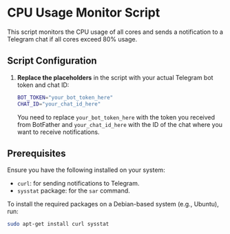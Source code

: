 # CPU Usage Monitor Script

This script monitors the CPU usage of all cores and sends a notification to a Telegram chat if all cores exceed 80% usage.

## Script Configuration

1. **Replace the placeholders** in the script with your actual Telegram bot token and chat ID:

    ```bash
    BOT_TOKEN="your_bot_token_here"
    CHAT_ID="your_chat_id_here"
    ```

    You need to replace `your_bot_token_here` with the token you received from BotFather and `your_chat_id_here` with the ID of the chat where you want to receive notifications.

## Prerequisites

Ensure you have the following installed on your system:

- `curl`: for sending notifications to Telegram.
- `sysstat` package: for the `sar` command.

To install the required packages on a Debian-based system (e.g., Ubuntu), run:

```bash
sudo apt-get install curl sysstat
